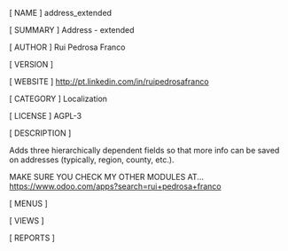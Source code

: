 [ NAME ]
address_extended


[ SUMMARY ]
Address - extended


[ AUTHOR ]
Rui Pedrosa Franco


[ VERSION ]



[ WEBSITE ]
http://pt.linkedin.com/in/ruipedrosafranco


[ CATEGORY ]
Localization


[ LICENSE ]
AGPL-3


[ DESCRIPTION ]

Adds three hierarchically dependent fields so that more info can be saved on addresses (typically, region, county, etc.).

MAKE SURE YOU CHECK MY OTHER MODULES AT... https://www.odoo.com/apps?search=rui+pedrosa+franco
                        


[ MENUS ]



[ VIEWS ]



[ REPORTS ]
